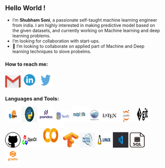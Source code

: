 ## Hello World !
- I’m **Shubham Soni**, a passionate self-taught machine learning engineer from india. I am highly interested in making predictive model based on the given datasets, and currently working on Machine learning and deep learning problems.
-   I’m looking for collaboration with start-ups.
- 💞️ I’m looking to collaborate on applied part of Machine and Deep learning techniques to slove probelms.
### How to reach me:
[<img src="https://github.com/Shubham007-web/Logos/blob/main/gmail.png" width="50" height="40">](shubham.soni9044@gmail.com) [<img src="https://github.com/Shubham007-web/Logos/blob/main/linkindin.png" width="50" height="50">](https://www.linkedin.com/in/shubham-kumar-soni-320b331b0/)
[<img src="https://github.com/Shubham007-web/Logos/blob/main/twitter.jpg" width="50" height="50">](https://twitter.com/Shubham74347618)

### Languages and Tools:
 <img src="https://github.com/Shubham007-web/Logos/blob/main/scikit-learn.png" width="50" height="50"> <img src="https://github.com/Shubham007-web/Logos/blob/main/python.png" width="50" height="50">
<img src="https://github.com/Shubham007-web/Logos/blob/main/pandas.png" width="50" height="50"> <img src="https://github.com/Shubham007-web/Logos/blob/main/numpy.jpeg" width="50" height="40">  <img src="https://github.com/Shubham007-web/Logos/blob/main/matplotlib.jpeg" width="50" height="50">  <img src="https://github.com/Shubham007-web/Logos/blob/main/seaborn.png" width="40" height="40">   <img src="https://github.com/Shubham007-web/Logos/blob/main/latex.png" width="50" height="40">  <img src="https://github.com/Shubham007-web/Logos/blob/main/jupter_notebook.png" width="50" height="40">   <img src="https://github.com/Shubham007-web/Logos/blob/main/git.png" width="50" height="50">  <img src="https://github.com/Shubham007-web/Logos/blob/main/github.png" width="50" height="50">   <img src="https://github.com/Shubham007-web/Logos/blob/main/opencv.png" width="50" height="50">  <img src="https://github.com/Shubham007-web/Logos/blob/main/colab.png" width="80" height="80"><img src="https://github.com/Shubham007-web/Logos/blob/main/tensor.png" width="50" height="50"> <img src="https://github.com/Shubham007-web/Logos/blob/main/machine_learning.png" width="50" height="50">  <img src="https://github.com/Shubham007-web/Logos/blob/main/linux.png" width="50" height="50">  <img src="https://github.com/Shubham007-web/Logos/blob/main/vscode.png" width="50" height="50"> <img src="https://github.com/Shubham007-web/Logos/blob/main/sql.jpg" width="50" height="50"> <img src="https://github.com/Shubham007-web/Logos/blob/main/gradio.jpg" width="50" height="50"> 
